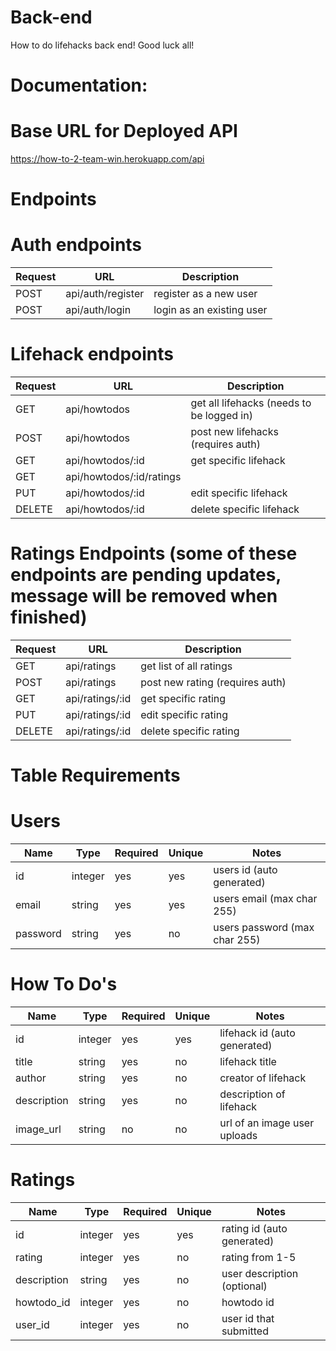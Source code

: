 # Back-end

How to do lifehacks back end! Good luck all!

# Documentation:

# Base URL for Deployed API

https://how-to-2-team-win.herokuapp.com/api

# Endpoints

# Auth endpoints

| Request | URL               | Description                               |
| ------- | ----------------- | ----------------------------------------- |
| POST    | api/auth/register | register as a new user                    |
| POST    | api/auth/login    | login as an existing user                 |

# Lifehack endpoints

| Request | URL                      | Description                               |
| ------- | ------------------------ | ----------------------------------------- |
| GET     | api/howtodos             | get all lifehacks (needs to be logged in) |
| POST    | api/howtodos             | post new lifehacks (requires auth)        |
| GET     | api/howtodos/:id         | get specific lifehack                     |
| GET     | api/howtodos/:id/ratings |
| PUT     | api/howtodos/:id         | edit specific lifehack                    |
| DELETE  | api/howtodos/:id         | delete specific lifehack                  |

# Ratings Endpoints (some of these endpoints are pending updates, message will be removed when finished)

| Request | URL               | Description                               |
| ------- | ----------------- | ----------------------------------------- |
| GET     | api/ratings       | get list of all ratings                   |
| POST    | api/ratings       | post new rating (requires auth)           |
| GET     | api/ratings/:id   | get specific rating                       |
| PUT     | api/ratings/:id   | edit specific rating                      |
| DELETE  | api/ratings/:id   | delete specific rating                    |

# Table Requirements

# Users

| Name     | Type    | Required | Unique | Notes                         |
| -------- | ------- | -------- | ------ | ----------------------------- |
| id       | integer | yes      | yes    | users id (auto generated)     |
| email    | string  | yes      | yes    | users email (max char 255)    |
| password | string  | yes      | no     | users password (max char 255) |

# How To Do's

| Name        | Type    | Required | Unique | Notes                        |
| ----------- | ------- | -------- | ------ | ---------------------------- |
| id          | integer | yes      | yes    | lifehack id (auto generated) |
| title       | string  | yes      | no     | lifehack title               |
| author      | string  | yes      | no     | creator of lifehack          |
| description | string  | yes      | no     | description of lifehack      |
| image_url   | string  | no       | no     | url of an image user uploads |

# Ratings

| Name        | Type    | Required | Unique | Notes                        |
| ----------- | ------- | -------- | ------ | ---------------------------- |
| id          | integer | yes      | yes    | rating id (auto generated)   |
| rating      | integer | yes      | no     | rating from 1-5              |
| description | string  | yes      | no     | user description (optional)  |
| howtodo_id  | integer | yes      | no     | howtodo id                   |
| user_id     | integer | yes      | no     | user id that submitted       |
